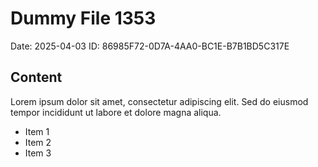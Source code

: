 # Dummy File 1353

Date: 2025-04-03
ID: 86985F72-0D7A-4AA0-BC1E-B7B1BD5C317E

## Content

Lorem ipsum dolor sit amet, consectetur adipiscing elit.
Sed do eiusmod tempor incididunt ut labore et dolore magna aliqua.

* Item 1
* Item 2
* Item 3

